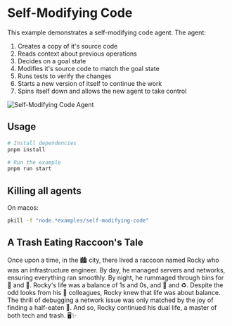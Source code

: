 # Self-Modifying Code

This example demonstrates a self-modifying code agent. The agent:

1. Creates a copy of it's source code
2. Reads context about previous operations
3. Decides on a goal state
4. Modifies it's source code to match the goal state
5. Runs tests to verify the changes
6. Starts a new version of itself to continue the work
7. Spins itself down and allows the new agent to take control

![Self-Modifying Code Agent](https://card-images.netrunnerdb.com/v2/large/03046.jpg)

## Usage

```bash
# Install dependencies
pnpm install

# Run the example
pnpm run start
```

## Killing all agents

On macos:

```bash
pkill -f "node.*examples/self-modifying-code"
```

## A Trash Eating Raccoon's Tale

Once upon a time, in the 🏙️ city, there lived a raccoon named Rocky who was an infrastructure engineer. By day, he managed servers and networks, ensuring everything ran smoothly. By night, he rummaged through bins for 🍕 and 🍔. Rocky's life was a balance of 1s and 0s, and 🍟 and ♻️. Despite the odd looks from his 👫 colleagues, Rocky knew that life was about balance. The thrill of debugging a network issue was only matched by the joy of finding a half-eaten 🌭. And so, Rocky continued his dual life, a master of both tech and trash. 🖥️✨